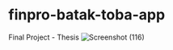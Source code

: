 # finpro-batak-toba-app
Final Project - Thesis
![Screenshot (116)](https://github.com/yohanesnaibaho303/finpro-batak-toba-app/assets/76932074/5e190e00-02c8-49b8-b505-fafe57bf1e3a)
